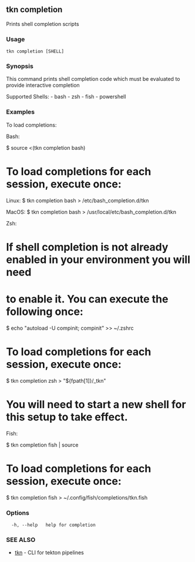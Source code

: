 ## tkn completion

Prints shell completion scripts

### Usage

```
tkn completion [SHELL]
```

### Synopsis

This command prints shell completion code which must be evaluated to provide
interactive completion

Supported Shells:
	- bash
	- zsh
	- fish
	- powershell


### Examples

To load completions:

Bash:

$ source <(tkn completion bash)

# To load completions for each session, execute once:
Linux:
  $ tkn completion bash > /etc/bash_completion.d/tkn

MacOS:
  $ tkn completion bash > /usr/local/etc/bash_completion.d/tkn

Zsh:

# If shell completion is not already enabled in your environment you will need
# to enable it.  You can execute the following once:

$ echo "autoload -U compinit; compinit" >> ~/.zshrc

# To load completions for each session, execute once:
$ tkn completion zsh > "${fpath[1]}/_tkn"

# You will need to start a new shell for this setup to take effect.

Fish:

$ tkn completion fish | source

# To load completions for each session, execute once:
$ tkn completion fish > ~/.config/fish/completions/tkn.fish


### Options

```
  -h, --help   help for completion
```

### SEE ALSO

* [tkn](tkn.md)	 - CLI for tekton pipelines

